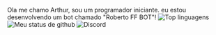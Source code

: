 Ola me chamo Arthur, sou um programador iniciante.
eu estou desenvolvendo um bot chamado "Roberto FF BOT"!
![Top linguagens](https://github-readme-stats.vercel.app/api/top-langs/?username=Arthurbatata&layout=compact&theme=dracula)
![Meu status de github](https://github-readme-stats.vercel.app/api?username=Arthurbatata&show_icons=true&theme=dracula)
![Discord](https://discord.c99.nl/widget/theme-2/758423648901529652.png)
